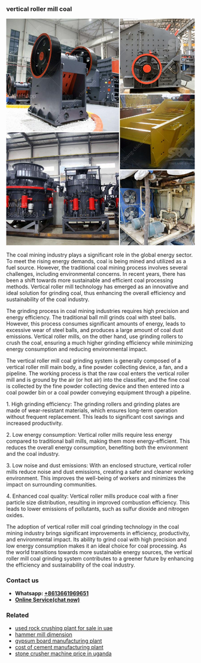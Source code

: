 <h3>vertical roller mill coal</h3><img src='1708309042.jpg' alt=''><p>The coal mining industry plays a significant role in the global energy sector. To meet the rising energy demands, coal is being mined and utilized as a fuel source. However, the traditional coal mining process involves several challenges, including environmental concerns. In recent years, there has been a shift towards more sustainable and efficient coal processing methods. Vertical roller mill technology has emerged as an innovative and ideal solution for grinding coal, thus enhancing the overall efficiency and sustainability of the coal industry.</p><p>The grinding process in coal mining industries requires high precision and energy efficiency. The traditional ball mill grinds coal with steel balls. However, this process consumes significant amounts of energy, leads to excessive wear of steel balls, and produces a large amount of coal dust emissions. Vertical roller mills, on the other hand, use grinding rollers to crush the coal, ensuring a much higher grinding efficiency while minimizing energy consumption and reducing environmental impact.</p><p>The vertical roller mill coal grinding system is generally composed of a vertical roller mill main body, a fine powder collecting device, a fan, and a pipeline. The working process is that the raw coal enters the vertical roller mill and is ground by the air (or hot air) into the classifier, and the fine coal is collected by the fine powder collecting device and then entered into a coal powder bin or a coal powder conveying equipment through a pipeline.</p><p>1. High grinding efficiency: The grinding rollers and grinding plates are made of wear-resistant materials, which ensures long-term operation without frequent replacement. This leads to significant cost savings and increased productivity.</p><p>2. Low energy consumption: Vertical roller mills require less energy compared to traditional ball mills, making them more energy-efficient. This reduces the overall energy consumption, benefiting both the environment and the coal industry.</p><p>3. Low noise and dust emissions: With an enclosed structure, vertical roller mills reduce noise and dust emissions, creating a safer and cleaner working environment. This improves the well-being of workers and minimizes the impact on surrounding communities.</p><p>4. Enhanced coal quality: Vertical roller mills produce coal with a finer particle size distribution, resulting in improved combustion efficiency. This leads to lower emissions of pollutants, such as sulfur dioxide and nitrogen oxides.</p><p>The adoption of vertical roller mill coal grinding technology in the coal mining industry brings significant improvements in efficiency, productivity, and environmental impact. Its ability to grind coal with high precision and low energy consumption makes it an ideal choice for coal processing. As the world transitions towards more sustainable energy sources, the vertical roller mill coal grinding system contributes to a greener future by enhancing the efficiency and sustainability of the coal industry.</p><h3>Contact us</h3><ul><li><strong>Whatsapp:&nbsp;<a href="https://wa.me/8613661969651">+8613661969651</a></strong></li><li><a href="https://swt.shibang-china.com/?git&amp;zhl&amp;vertical roller mill coal"><strong>Online Service(chat now)</strong></a></li></ul><h3>Related</h3><ul><li><a href='used rock crushing plant for sale in uae.md'>used rock crushing plant for sale in uae</a></li><li><a href='hammer mill dimension.md'>hammer mill dimension</a></li><li><a href='gypsum board manufacturing plant.md'>gypsum board manufacturing plant</a></li><li><a href='cost of cement manufacturing plant.md'>cost of cement manufacturing plant</a></li><li><a href='stone crusher machine price in uganda.md'>stone crusher machine price in uganda</a></li></ul>